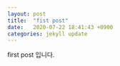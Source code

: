 ```yaml
---
layout: post
title:  "fist post"
date:   2020-07-22 18:41:43 +0900
categories: jekyll update
---
```


first post 입니다.